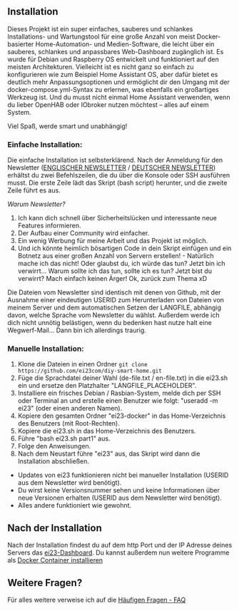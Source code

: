 ## Installation

Dieses Projekt ist ein super einfaches, sauberes und schlankes Installations- und Wartungstool für eine große Anzahl von meist Docker-basierter Home-Automation- und Medien-Software, die leicht über ein sauberes, schlankes und anpassbares Web-Dashboard zugänglich ist. Es wurde für Debian und Raspberry OS entwickelt und funktioniert auf den meisten Architekturen. Vielleicht ist es nicht ganz so einfach zu konfigurieren wie zum Beispiel Home Assistant OS, aber dafür bietet es deutlich mehr Anpassungsoptionen und ermöglicht dir den Umgang mit der docker-compose.yml-Syntax zu erlernen, was ebenfalls ein großartiges Werkzeug ist. Und du musst nicht einmal Home Assistant verwenden, wenn du lieber OpenHAB oder IObroker nutzen möchtest – alles auf einem System.

Viel Spaß, werde smart und unabhängig!

### Einfache Installation:

Die einfache Installation ist selbsterklärend.
Nach der Anmeldung für den Newsletter ([ENGLISCHER NEWSLETTER](https://ei23.com/newsletter) / [DEUTSCHER NEWSLETTER](https://ei23.de/newsletter)) erhältst du zwei Befehlszeilen, die du über die Konsole oder SSH ausführen musst.
Die erste Zeile lädt das Skript (bash script) herunter, und die zweite Zeile führt es aus.

*Warum Newsletter?*

1. Ich kann dich schnell über Sicherheitslücken und interessante neue Features informieren.
2. Der Aufbau einer Community wird einfacher.
3. Ein wenig Werbung für meine Arbeit und das Projekt ist möglich.
4. Und ich könnte heimlich bösartigen Code in dein Skript einfügen und ein Botnetz aus einer großen Anzahl von Servern erstellen! - Natürlich mache ich das nicht! Oder glaubst du, ich würde das tun? Jetzt bin ich verwirrt... Warum sollte ich das tun, sollte ich es tun? Jetzt bist du verwirrt? Mach einfach keinen Ärger! Ok, zurück zum Thema xD

Die Dateien vom Newsletter sind identisch mit denen von Github, mit der Ausnahme einer eindeutigen USERID zum Herunterladen von Dateien von meinem Server und dem automatischen Setzen der LANGFILE, abhängig davon, welche Sprache vom Newsletter du wählst.
Außerdem werde ich dich nicht unnötig belästigen, wenn du bedenken hast nutze halt eine Wegwerf-Mail... Dann bin ich allerdings traurig.

### Manuelle Installation:

1. Klone die Dateien in einen Ordner `git clone https://github.com/ei23com/diy-smart-home.git`
2. Füge die Sprachdatei deiner Wahl (de-file.txt / en-file.txt) in die ei23.sh ein und ersetze den Platzhalter "LANGFILE_PLACEHOLDER".
3. Installiere ein frisches Debian / Rasbian-System, melde dich per SSH oder Terminal an und erstelle einen Benutzer wie folgt: "useradd -m ei23" (oder einen anderen Namen).
4. Kopiere den gesamten Ordner "ei23-docker" in das Home-Verzeichnis des Benutzers (mit Root-Rechten).
5. Kopiere die ei23.sh in das Home-Verzeichnis des Benutzers.
6. Führe "bash ei23.sh part1" aus.
7. Folge den Anweisungen.
8. Nach dem Neustart führe "ei23" aus, das Skript wird dann die Installation abschließen.

- Updates von ei23 funktionieren nicht bei manueller Installation (USERID aus dem Newsletter wird benötigt).
- Du wirst keine Versionsnummer sehen und keine Informationen über neue Versionen erhalten (USERID aus dem Newsletter wird benötigt).
- Alles andere funktioniert wie gewohnt.

## Nach der Installation

Nach der Installation findest du auf dem http Port und der IP Adresse deines Servers das [ei23-Dashboard](/start/ei23-dashboard).
Du kannst außerdem nun weitere Programme als [Docker Container installieren](/start/docker-compose)

## Weitere Fragen?

Für alles weitere verweise ich auf die [Häufigen Fragen - FAQ](/start/faq)

